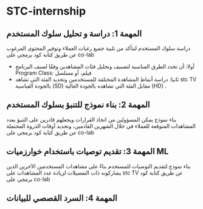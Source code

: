 # STC-internship

## المهمة 1: دراسة و تحليل سلوك المستخدم

دراسة سلوك المستخدم لنتأكد من تلبية جميع رغبات العملاء وتوفير المحتوى المرغوب عن طريق كتابة كود برمجي على co-lab
- أولا: أن تحدد الطرق المناسبة لتصنيف وتحليل فئات المشاهدين وفقًا لصنف البرنامج Program Class: فيلم، أو مسلسل
- ثانيا: دراسة أنماط المشاهدة المختلفة للمستخدمين وتحديد الفئة التي تشاهد stc TV بالجودة القياسية (SD) مقابل الفئة التي تشاهده بالجودة العالية (HD) . 

## المهمة 2: بناء نموذج للتنبؤ بسلوك المستخدم
بناء نموذج يمكن المسؤولين من اتخاذ القرارات ويجعلهم قادرين على التنبؤ بعدد المشاهدات المتوقعة للعملاء في خلال الشهرين القادمين، وتحديد أوقات الذروة المحتملة عن طريق كتابة كود برمجي على co-lab



## المهمة 3: تقديم توصيات باستخدام خوارزميات ML
بناء نموذج لتقديم التوصيات للمستخدم بناءً على مشاهدات المستخدمين الآخرين الذين يشاركونه ذات التفضيلات لزيادة عدد المشاهدات على stc TV عن طريق كتابة كود برمجي على co-lab


## المهمة 4: السرد القصصي للبيانات
